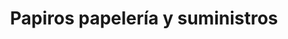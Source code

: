 ---
title: "Papiros papelería y suministros"
url: /puerto-gaitan/papiros-papeleria-y-suministros/
shop: Schreibwaren
---